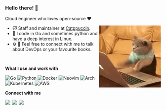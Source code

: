 
<h3> Hello there! 👋 </h3>

Cloud engineer who loves open-source ❤️

<img src="assets/cat-typing.gif" align="right" width="200px">

- 🐱 Staff and maintainer at [Catppuccin](https://github.com/catppuccin/).
- 🐧 I code in Go and sometimes python and have a deep interest in Linux. 
- ⚙️ 📔️ Feel free to connect with me to talk about DevOps or your favourite books. 

&#x200B;

**What I use and work with**

![Go](https://img.shields.io/badge/-Go-311701?style=for-the-badge&color=000000&logo=go&logoColor=74c7ec)
![Python](https://img.shields.io/badge/-Python-311701?style=for-the-badge&color=000000&logo=python&logoColor=f9e2af)
![Docker](https://img.shields.io/badge/-Docker-311701?style=for-the-badge&color=000000&logo=docker&logoColor=74c7ec)
![Neovim](https://img.shields.io/badge/-Neovim-311701?style=for-the-badge&color=000000&logo=neovim&logoColor=a6e3a1)
![Arch](https://img.shields.io/badge/-Archlinux-311701?style=for-the-badge&color=000000&logo=archlinux&logoColor=89b4fa)
![Kubernetes](https://img.shields.io/badge/-Kubernetes-311701?style=for-the-badge&color=000000&logo=kubernetes&logoColor=f9e2af)
![AWS](https://img.shields.io/badge/-AWS-311701?style=for-the-badge&color=000000&logo=amazonaws&logoColor=f9e2af)
&#x200B;

**Connect with me**

[<img src="https://cdn.icon-icons.com/icons2/3660/PNG/512/logo_privacy_mail_cryptography_proton_protonmail_icon_228496.png" width="22" align="left" />][proton_mail]
[<img src="https://cdn.icon-icons.com/icons2/1906/PNG/512/iconfinder-reddit-4550872_121349.png" width="22" align="left" />][reddit]
[<img src="https://cdn.icon-icons.com/icons2/1945/PNG/512/iconfinder-discord-4661587_122459.png" width="22" align="left" />][discord]
&#x200B;

[proton_mail]: mailto:spookyintheam@proton.me
[reddit]: https://www.reddit.com/user/needsleep31
[discord]: https://discord.com/users/680274737561206789
